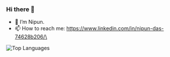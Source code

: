 ### Hi there 👋
- 🔭 I’m Nipun.
- 📫 How to reach me: https://www.linkedin.com/in/nipun-das-74628b206/\


![Top Languages](https://github-readme-stats.vercel.app/api/top-langs/?username=Nipun-Das)
                      
     
                      


